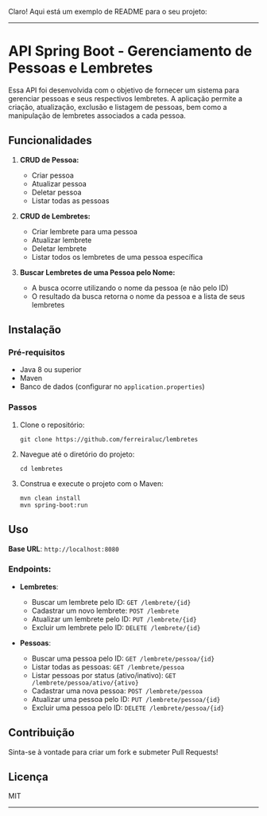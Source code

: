 Claro! Aqui está um exemplo de README para o seu projeto:

---

# API Spring Boot - Gerenciamento de Pessoas e Lembretes

Essa API foi desenvolvida com o objetivo de fornecer um sistema para gerenciar pessoas e seus respectivos lembretes. A aplicação permite a criação, atualização, exclusão e listagem de pessoas, bem como a manipulação de lembretes associados a cada pessoa.

## Funcionalidades

1. **CRUD de Pessoa:**
    - Criar pessoa
    - Atualizar pessoa
    - Deletar pessoa
    - Listar todas as pessoas

2. **CRUD de Lembretes:**
    - Criar lembrete para uma pessoa
    - Atualizar lembrete
    - Deletar lembrete
    - Listar todos os lembretes de uma pessoa específica

3. **Buscar Lembretes de uma Pessoa pelo Nome:**
    - A busca ocorre utilizando o nome da pessoa (e não pelo ID)
    - O resultado da busca retorna o nome da pessoa e a lista de seus lembretes

## Instalação

### Pré-requisitos

- Java 8 ou superior
- Maven
- Banco de dados (configurar no `application.properties`)

### Passos

1. Clone o repositório:
   ```
   git clone https://github.com/ferreiraluc/lembretes
   ```

2. Navegue até o diretório do projeto:
   ```
   cd lembretes
   ```

3. Construa e execute o projeto com o Maven:
   ```
   mvn clean install
   mvn spring-boot:run
   ```

## Uso

**Base URL**: `http://localhost:8080`

### Endpoints:

- **Lembretes**:
  - Buscar um lembrete pelo ID: `GET /lembrete/{id}`
  - Cadastrar um novo lembrete: `POST /lembrete`
  - Atualizar um lembrete pelo ID: `PUT /lembrete/{id}`
  - Excluir um lembrete pelo ID: `DELETE /lembrete/{id}`

- **Pessoas**:
  - Buscar uma pessoa pelo ID: `GET /lembrete/pessoa/{id}`
  - Listar todas as pessoas: `GET /lembrete/pessoa`
  - Listar pessoas por status (ativo/inativo): `GET /lembrete/pessoa/ativo/{ativo}`
  - Cadastrar uma nova pessoa: `POST /lembrete/pessoa`
  - Atualizar uma pessoa pelo ID: `PUT /lembrete/pessoa/{id}`
  - Excluir uma pessoa pelo ID: `DELETE /lembrete/pessoa/{id}`


## Contribuição

Sinta-se à vontade para criar um fork e submeter Pull Requests!

## Licença

MIT

---
